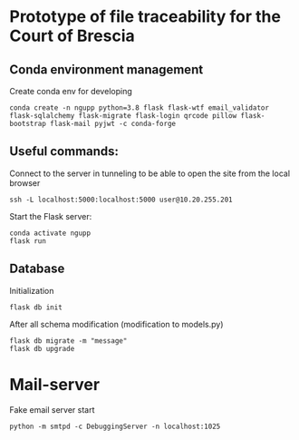 # Prototype of file traceability for the Court of Brescia

## Conda environment management


Create conda env for developing
```console
conda create -n ngupp python=3.8 flask flask-wtf email_validator flask-sqlalchemy flask-migrate flask-login qrcode pillow flask-bootstrap flask-mail pyjwt -c conda-forge
```


## Useful commands:

Connect to the server in tunneling to be able to open the site from the local browser
```console
ssh -L localhost:5000:localhost:5000 user@10.20.255.201
```



Start the Flask server:
```console
conda activate ngupp
flask run
```


## Database
Initialization
```console
flask db init
```

After all schema modification (modification to models.py)
```console
flask db migrate -m "message"
flask db upgrade
```

# Mail-server
Fake email server start
```console
python -m smtpd -c DebuggingServer -n localhost:1025
```


